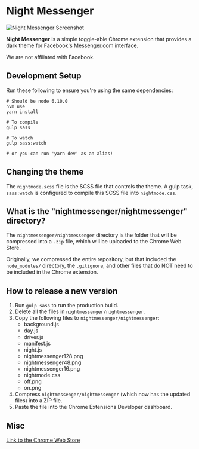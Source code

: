 # Night Messenger

<img 
    src="https://lh3.googleusercontent.com/Zaq8ot6x9MK2gA6CtX_il9lWkdd2PB6iqc9DWgBqrsuin56onzru9qqd4dl8PdmU8GysjsPu4eI=w640-h400-e365" 
    alt="Night Messenger Screenshot" 
/>

**Night Messenger** is a simple toggle-able Chrome extension that provides a dark theme for Facebook's Messenger.com interface.

We are not affiliated with Facebook.

## Development Setup

Run these following to ensure you're using the same dependencies:

```shell
# Should be node 6.10.0
nvm use
yarn install

# To compile
gulp sass

# To watch
gulp sass:watch

# or you can run 'yarn dev' as an alias!
```

## Changing the theme
The `nightmode.scss` file is the SCSS file that controls the theme. A gulp task, `sass:watch` is configured to compile this SCSS file into `nightmode.css`. 

## What is the "nightmessenger/nightmessenger" directory?
The `nightmessenger/nightmessenger` directory is the folder that will be compressed into a `.zip` file, which will be uploaded to the Chrome Web Store. 

Originally, we compressed the entire repository, but that included the `node_modules/` directory, the `.gitignore`, and other files that do NOT need to be included in the Chrome extension. 

## How to release a new version

1. Run `gulp sass` to run the production build. 
2. Delete all the files in `nightmessenger/nightmessenger`. 
3. Copy the following files to `nightmessenger/nightmessenger`: 
    - background.js
    - day.js
    - driver.js
    - manifest.js
    - night.js
    - nightmessenger128.png
    - nightmessenger48.png
    - nightmessenger16.png
    - nightmode.css
    - off.png
    - on.png
4. Compress `nightmessenger/nightmessenger` (which now has the updated files) into a ZIP file.
5. Paste the file into the Chrome Extensions Developer dashboard.


## Misc

[Link to the Chrome Web Store](https://chrome.google.com/webstore/detail/night-messenger/hjhnmilbfdehpgfcojlmmooknnkhgdmh/reviews?hl=en)